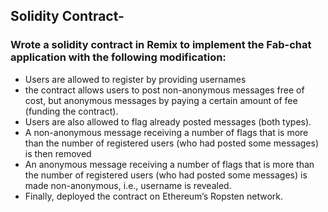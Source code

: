 ## Solidity Contract- 
### Wrote a solidity contract in Remix to implement the Fab-chat application with the following modification: 
- Users are allowed to register by providing usernames
- the contract allows users to post non-anonymous messages free of cost, but anonymous messages by paying a certain amount of fee (funding the contract).
- Users are also allowed to flag already posted messages (both types).
- A non-anonymous message receiving a number of flags that is more than the number of registered users (who had posted some messages) is then removed
- An anonymous message receiving a number of flags that is more than the number of registered users (who had posted some messages) is made non-anonymous, i.e., username is revealed.
- Finally, deployed the contract on Ethereum’s Ropsten network.

